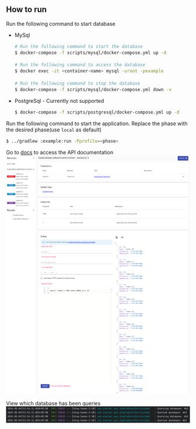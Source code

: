 ## How to run
Run the following command to start database
- MySql
  ```bash                      
  # Run the following command to start the database 
  $ docker-compose -f scripts/mysql/docker-compose.yml up -d
  
  # Run the following command to access the database 
  $ docker exec -it <container-name> mysql -uroot -pexample 
  
  # Run the following command to stop the database
  $ docker-compose -f scripts/mysql/docker-compose.yml down -v 
  ```
- PostgreSql - Currently not supported
  ```bash
  $ docker-compose -f scripts/postgresql/docker-compose.yml up -d
  ```

Run the following command to start the application. Replace the phase with the desired phase(use `local` as default)
```bash
$ ../gradlew :example:run -Pprofile=<phase> 
```
                       
Go to [docs](http://localhost:8080/docs) to access the API documentation
![img.png](images/dosc-eample.png)

View which database has been queries 
![img.png](images/queries-database-log.png)
